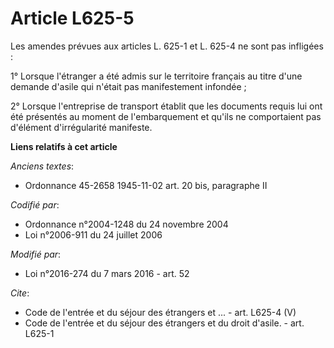 # Article L625-5

Les amendes prévues aux articles L. 625-1 et L. 625-4 ne sont pas infligées : 

1° Lorsque l'étranger a été admis sur le territoire français au titre d'une demande d'asile qui n'était pas manifestement
infondée ; 

2° Lorsque l'entreprise de transport établit que les documents requis lui ont été présentés au moment de l'embarquement et
qu'ils ne comportaient pas d'élément d'irrégularité manifeste.

**Liens relatifs à cet article**

_Anciens textes_:

  - Ordonnance 45-2658 1945-11-02 art. 20 bis, paragraphe II

_Codifié par_:

  - Ordonnance n°2004-1248 du 24 novembre 2004
  - Loi n°2006-911 du 24 juillet 2006

_Modifié par_:

  - Loi n°2016-274 du 7 mars 2016 - art. 52

_Cite_:

  - Code de l'entrée et du séjour des étrangers et ... - art. L625-4 (V)
  - Code de l'entrée et du séjour des étrangers et du droit d'asile. - art. L625-1
